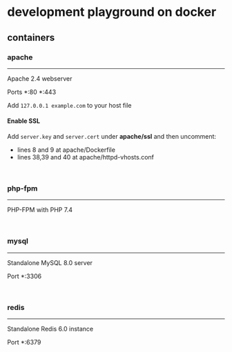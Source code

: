 # development playground on docker
## containers
### apache

---
Apache 2.4 webserver

Ports *:80 *:443

Add ```127.0.0.1 example.com``` to your host file

#### Enable SSL
Add ```server.key``` and ```server.cert``` under **apache/ssl** and 
then uncomment:
- lines 8 and 9 at apache/Dockerfile
- lines 38,39 and 40 at apache/httpd-vhosts.conf

<br/>

### php-fpm

---

PHP-FPM with PHP 7.4

<br/>

### mysql

---

Standalone MySQL 8.0 server

Port *:3306

<br/>

### redis

---

Standalone Redis 6.0 instance

Port *:6379
